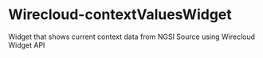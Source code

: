 # Wirecloud-contextValuesWidget
Widget that shows current context data from NGSI Source using Wirecloud Widget API
